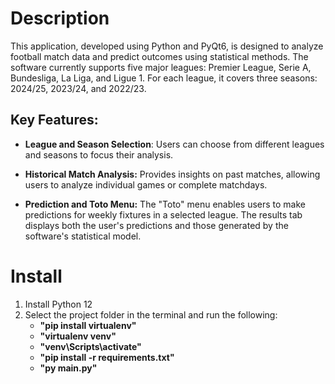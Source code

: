 # Description
This application, developed using Python and PyQt6, is designed to analyze football match data and predict outcomes using statistical methods. The software currently supports five major leagues: Premier League, Serie A, Bundesliga, La Liga, and Ligue 1. For each league, it covers three seasons: 2024/25, 2023/24, and 2022/23.

## Key Features:

+ **League and Season Selection**: Users can choose from different leagues and seasons to focus their analysis.

+ **Historical Match Analysis:** Provides insights on past matches, allowing users to analyze individual games or complete matchdays.

+ **Prediction and Toto Menu:** The "Toto" menu enables users to make predictions for weekly fixtures in a selected league. The results tab displays both the user's predictions and those generated by the software's statistical model.

# Install
1. Install Python 12
2. Select the project folder in the terminal and run the following:
   - **"pip install virtualenv"**
   - **"virtualenv venv"**
   - **"venv\Scripts\activate"**
   - **"pip install -r requirements.txt"**
   - **"py main.py"**
